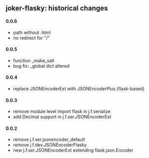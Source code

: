 joker-flasky: historical changes
--------------------------------

#### 0.0.6
* path without .html
* no redirect for "/"

#### 0.0.5
* function _make_salt
* bug fix: _global dict altered

#### 0.0.4
* replace JSONEncoderExt with JSONEncoderPlus (flask-based)

#### 0.0.3
* remove module level import flask in j.f.serialize
* add Decimal support in j.f.ser.JSONEncoderExt

#### 0.0.2
* remove j.f.ser.jsonencoder_default
* remove j.f.dev.JSONEncoderFlasky
* new j.f.ser.JSONEncoderExt extending flask.json.Encoder
